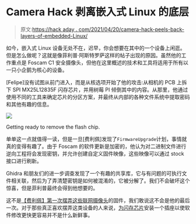 # Camera Hack 剥离嵌入式 Linux 的底层

> 原文:[https://hack aday . com/2021/04/20/camera-hack-peels-back-layers-of-embedded-Linux/](https://hackaday.com/2021/04/20/camera-hack-peels-back-layers-of-embedded-linux/)

如今，嵌入式 Linux 设备无处不在，迟早，你会想要在其中的一个设备上闲逛。但是怎么做呢？这就是像菲利普·阿斯特罗萨这样的帖子出现的原因。虽然他的工作重点是 Foscam C1 安全摄像头，但他在这里概述的技术和工具将适用于所有以一只小企鹅为核心的设备。

[Felipe]没有试图从前门进入，而是从核选项开始了他的攻击:从相机的 PCB 上拆下 SPI MX25L12835F 闪存芯片，并用树莓 PI 倾倒其中的内容。从那里，他通过使用不同的工具来确定芯片的分区方案，并最终从内部的各种文件系统中提取密码和其他有趣的信息。

[![](../Images/26542ea770c8f2112881e5f874411b0a.png)](https://hackaday.com/wp-content/uploads/2021/04/linuxcam_detail.jpg)

Getting ready to remove the flash chip.

单单这一点就值得一读，但是一旦[费利佩]发现了`FirmwareUpgrade`计划，事情就真的变得有趣了。由于 Foscam 的软件更新是加密的，他认为对二进制文件进行逆向工程将会发现密钥，并允许创建自定义固件映像，这些映像可以通过 stock 接口进行刷新。

Ghidra 和朋友们的进一步调查发现了一个有趣的共享库，它与有问题的可执行文件相关联，然后为了弄清楚密钥是如何被混淆的，它被分解了。我们不会破坏这个惊喜，但是菲利普最终会得到他想要的。

这不是[【费利佩】第一次摆弄这些联网摄像头](https://hackaday.com/2014/11/11/how-to-backup-and-restore-your-ip-camera-firmware/)的固件，我们敢说这不会是他的最后一次。对于那些真正喜欢摆弄这类设备的人来说，[为闪存芯片](https://hackaday.com/2020/05/20/poking-around-inside-of-a-linux-security-camera/)安装一个插座以使软件修改更快更容易并不是什么新鲜事。